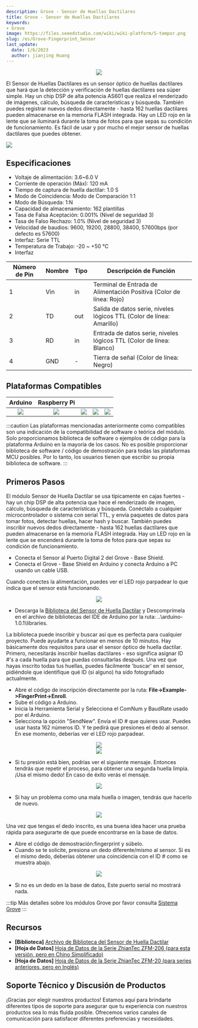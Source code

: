 ```yaml
---
description: Grove - Sensor de Huellas Dactilares
title: Grove - Sensor de Huellas Dactilares
keywords:
- Grove
image: https://files.seeedstudio.com/wiki/wiki-platform/S-tempor.png
slug: /es/Grove-Fingerprint_Sensor
last_update:
  date: 1/6/2023
  author: jianjing Huang
---
```


<div align="center"><img width={1000} src="https://files.seeedstudio.com/wiki/Grove-Fingerprint_Sensor/img/Print_Sensor.jpg" /></div>

El Sensor de Huellas Dactilares es un sensor óptico de huellas dactilares que hará que la detección y verificación de huellas dactilares sea súper simple. Hay un chip DSP de alta potencia AS601 que realiza el renderizado de imágenes, cálculo, búsqueda de características y búsqueda. También puedes registrar nuevos dedos directamente - hasta 162 huellas dactilares pueden almacenarse en la memoria FLASH integrada. Hay un LED rojo en la lente que se iluminará durante la toma de fotos para que sepas su condición de funcionamiento. Es fácil de usar y por mucho el mejor sensor de huellas dactilares que puedes obtener.

<p style={{textAlign: 'center'}}><a href="https://www.seeedstudio.com/Grove-Fingerprint-Sensor-p-1424.html" target="_blank"><img src="https://files.seeedstudio.com/wiki/common/Get_One_Now_Banner.png" /></a></p>

Especificaciones
-------------

- Voltaje de alimentación: 3.6~6.0 V
- Corriente de operación (Máx): 120 mA
- Tiempo de captura de huella dactilar: 1.0 S
- Modo de Coincidencia: Modo de Comparación 1:1
- Modo de Búsqueda: 1:N
- Capacidad de almacenamiento: 162 plantillas
- Tasa de Falsa Aceptación: 0.001% (Nivel de seguridad 3)
- Tasa de Falso Rechazo: 1.0% (Nivel de seguridad 3)
- Velocidad de baudios: 9600, 19200, 28800, 38400, 57600bps (por defecto es 57600)
- Interfaz: Serie TTL
- Temperatura de Trabajo: -20 ~ +50 ℃
- Interfaz

| Número de Pin | Nombre | Tipo | Descripción de Función                                           |
|---------------|--------|------|------------------------------------------------------------------|
| 1             | Vin    | in   | Terminal de Entrada de Alimentación Positiva (Color de línea: Rojo) |
| 2             | TD     | out  | Salida de datos serie, niveles lógicos TTL (Color de línea: Amarillo) |
| 3             | RD     | in   | Entrada de datos serie, niveles lógicos TTL (Color de línea: Blanco) |
| 4             | GND    | -    | Tierra de señal (Color de línea: Negro)                         |

Plataformas Compatibles
-------------------

| Arduino                                                                                             | Raspberry Pi                                                                                             |                                                                                                 |                                                                                                          |                                                                                                    |
|-----------------------------------------------------------------------------------------------------|----------------------------------------------------------------------------------------------------------|-------------------------------------------------------------------------------------------------|---------------------------------------------------------------------------------------------------|----------------------------------------------------------------------------------------------------|
|<div align="center"><img width={1000} src="https://files.seeedstudio.com/wiki/wiki_english/docs/images/arduino_logo.jpg" /></div>|<div align="center"><img width={1000} src="https://files.seeedstudio.com/wiki/wiki_english/docs/images/raspberry_pi_logo.jpg" /></div> | <div align="center"><img width={1000} src="https://files.seeedstudio.com/wiki/wiki_english/docs/images/bbg_logo_n.jpg" /></div>| <div align="center"><img width={1000} src="https://files.seeedstudio.com/wiki/wiki_english/docs/images/wio_logo_n.jpg" /></div>| <div align="center"><img width={1000} src="https://files.seeedstudio.com/wiki/wiki_english/docs/images/linkit_logo_n.jpg" /></div>|

:::caution
Las plataformas mencionadas anteriormente como compatibles son una indicación de la compatibilidad de software o teórica del módulo. Solo proporcionamos biblioteca de software o ejemplos de código para la plataforma Arduino en la mayoría de los casos. No es posible proporcionar biblioteca de software / código de demostración para todas las plataformas MCU posibles. Por lo tanto, los usuarios tienen que escribir su propia biblioteca de software.
:::

Primeros Pasos
-------------

El módulo Sensor de Huella Dactilar se usa típicamente en cajas fuertes - hay un chip DSP de alta potencia que hace el renderizado de imagen, cálculo, búsqueda de características y búsqueda. Conéctalo a cualquier microcontrolador o sistema con serial TTL, y envía paquetes de datos para tomar fotos, detectar huellas, hacer hash y buscar. También puedes inscribir nuevos dedos directamente - hasta 162 huellas dactilares que pueden almacenarse en la memoria FLASH integrada. Hay un LED rojo en la lente que se encenderá durante la toma de fotos para que sepas su condición de funcionamiento.

- Conecta el Sensor al Puerto Digital 2 del Grove - Base Shield.
- Conecta el Grove - Base Shield en Arduino y conecta Arduino a PC usando un cable USB.

Cuando conectes la alimentación, puedes ver el LED rojo parpadear lo que indica que el sensor está funcionando.

<div align="center"><img width={1000} src="https://files.seeedstudio.com/wiki/Grove-Fingerprint_Sensor/img/FingerPrint_Sensor1.jpg" /></div>

- Descarga la [Biblioteca del Sensor de Huella Dactilar](https://files.seeedstudio.com/wiki/Grove-Fingerprint_Sensor/res/Fingerprint_library.rar) y Descomprímela en el archivo de bibliotecas del IDE de Arduino por la ruta: ..\\arduino-1.0.1\\libraries.

La biblioteca puede inscribir y buscar así que es perfecta para cualquier proyecto. Puede ayudarte a funcionar en menos de 10 minutos. Hay básicamente dos requisitos para usar el sensor óptico de huella dactilar. Primero, necesitarás inscribir huellas dactilares - eso significa asignar ID \#'s a cada huella para que puedas consultarlas después. Una vez que hayas inscrito todas tus huellas, puedes fácilmente 'buscar' en el sensor, pidiéndole que identifique qué ID (si alguno) ha sido fotografiado actualmente.

- Abre el código de inscripción directamente por la ruta: **File->Example->FingerPrint->Enroll**.
- Sube el código a Arduino.
- Inicia la Herramienta Serial y Selecciona el ComNum y BaudRate usado por el Arduino.
- Selecciona la opción "SendNew". Envía el ID \# que quieres usar. Puedes usar hasta 162 números ID. Y te pedirá que presiones el dedo al sensor. En ese momento, deberías ver el LED rojo parpadear.

<div align="center"><img width={1000} src="https://files.seeedstudio.com/wiki/Grove-Fingerprint_Sensor/img/FingerPrint_Sensor3.jpg" /></div>

<div align="center"><img width={1000} src="https://files.seeedstudio.com/wiki/Grove-Fingerprint_Sensor/img/Finger1.jpg" /></div>

- Si tu presión está bien, podrías ver el siguiente mensaje. Entonces tendrás que repetir el proceso, para obtener una segunda huella limpia. ¡Usa el mismo dedo! En caso de éxito verás el mensaje.

<div align="center"><img width={1000} src="https://files.seeedstudio.com/wiki/Grove-Fingerprint_Sensor/img/Finger2.jpg" /></div>

- Si hay un problema como una mala huella o imagen, tendrás que hacerlo de nuevo.

<div align="center"><img width={1000} src="https://files.seeedstudio.com/wiki/Grove-Fingerprint_Sensor/img/Finger_Print_Score_2.jpg" /></div>

Una vez que tengas el dedo inscrito, es una buena idea hacer una prueba rápida para asegurarte de que puede encontrarse en la base de datos.

- Abre el código de demostración:fingerprint y súbelo.
- Cuando se te solicite, presiona un dedo diferente/mismo al sensor. Si es el mismo dedo, deberías obtener una coincidencia con el ID \# como se muestra abajo.

<div align="center"><img width={1000} src="https://files.seeedstudio.com/wiki/Grove-Fingerprint_Sensor/img/Finger_Print_Score_3.jpg" /></div>

- Si no es un dedo en la base de datos, Este puerto serial no mostrará nada.

:::tip
Más detalles sobre los módulos Grove por favor consulta [Sistema Grove](https://wiki.seeedstudio.com/es/Grove_System/)
:::

Recursos
--------

- **[Biblioteca]** [Archivo de Biblioteca del Sensor de Huella Dactilar](https://files.seeedstudio.com/wiki/Grove-Fingerprint_Sensor/res/Fingerprint_library.rar)
- **[Hoja de Datos]** [Hoja de Datos de la Serie ZhianTec ZFM-206 (para esta versión, pero en Chino Simplificado)](https://files.seeedstudio.com/wiki/Grove-Fingerprint_Sensor/res/ZFM206用户手册V2.1.pdf)
- **[Hoja de Datos]** [Hoja de Datos de la Serie ZhianTec ZFM-20 (para series anteriores, pero en Inglés)](https://files.seeedstudio.com/wiki/Grove-Fingerprint_Sensor/res/ZFM-user-manualV15.pdf)

<!-- This Markdown file was created from https://www.seeedstudio.com/wiki/Grove_-_Fingerprint_Sensor -->

## Soporte Técnico y Discusión de Productos

¡Gracias por elegir nuestros productos! Estamos aquí para brindarte diferentes tipos de soporte para asegurar que tu experiencia con nuestros productos sea lo más fluida posible. Ofrecemos varios canales de comunicación para satisfacer diferentes preferencias y necesidades.

<div class="button_tech_support_container">
<a href="https://forum.seeedstudio.com/" class="button_forum"></a> 
<a href="https://www.seeedstudio.com/contacts" class="button_email"></a>
</div>

<div class="button_tech_support_container">
<a href="https://discord.gg/eWkprNDMU7" class="button_discord"></a> 
<a href="https://github.com/Seeed-Studio/wiki-documents/discussions/69" class="button_discussion"></a>
</div>

